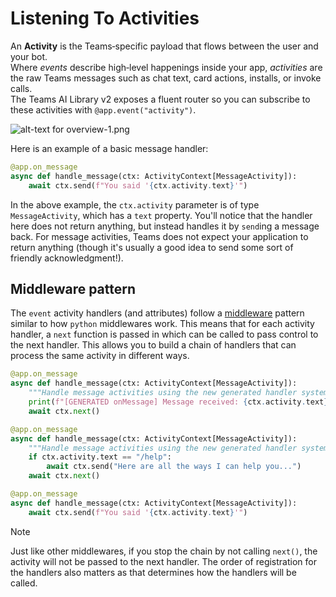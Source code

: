 # Listening To Activities

An **Activity** is the Teams‑specific payload that flows between the user and your bot.  
Where _events_ describe high‑level happenings inside your app, _activities_ are the raw Teams messages such as chat text, card actions, installs, or invoke calls.  
The Teams AI Library v2 exposes a fluent router so you can subscribe to these activities with `@app.event("activity")`.

![alt-text for overview-1.png](~/assets/diagrams/overview-1.png)

Here is an example of a basic message handler:

```python
@app.on_message
async def handle_message(ctx: ActivityContext[MessageActivity]):
    await ctx.send(f"You said '{ctx.activity.text}'")
```

In the above example, the `ctx.activity` parameter is of type `MessageActivity`, which has a `text` property. You'll notice that the handler here does not return anything, but instead handles it by `send`ing a message back. For message activities, Teams does not expect your application to return anything (though it's usually a good idea to send some sort of friendly acknowledgment!).

## Middleware pattern

The `event` activity handlers (and attributes) follow a [middleware](https://www.patterns.dev/vanilla/mediator-pattern/) pattern similar to how `python` middlewares work. This means that for each activity handler, a `next` function is passed in which can be called to pass control to the next handler. This allows you to build a chain of handlers that can process the same activity in different ways.

```python
@app.on_message
async def handle_message(ctx: ActivityContext[MessageActivity]):
    """Handle message activities using the new generated handler system."""
    print(f"[GENERATED onMessage] Message received: {ctx.activity.text}")
    await ctx.next()
```

```python
@app.on_message
async def handle_message(ctx: ActivityContext[MessageActivity]):
    """Handle message activities using the new generated handler system."""
    if ctx.activity.text == "/help":
        await ctx.send("Here are all the ways I can help you...")
    await ctx.next()
```

```python
@app.on_message
async def handle_message(ctx: ActivityContext[MessageActivity]):
    await ctx.send(f"You said '{ctx.activity.text}'")
```

> [!NOTE]
> Just like other middlewares, if you stop the chain by not calling `next()`, the activity will not be passed to the next handler.
> The order of registration for the handlers also matters as that determines how the handlers will be called.

